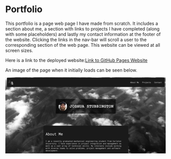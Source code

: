 # Portfolio 
This portfolio is a page web page I have made from scratch. It includes a section about me, a section with links to projects I have completed (along with some placeholders) and lastly my contact information at the footer of the website. Clicking the links in the nav-bar will scroll a user to the corresponding section of the web page. This website can be viewed at all screen sizes. 

Here is a link to the deployed website:[Link to GitHub Pages Website](https://ayfor.github.io/portfolio/)


An image of the page when it initially loads can be seen below. 

![On an online store's webpage, two cards are stacked on top of each other.](./assets/images/Screenshot.png)


